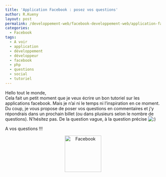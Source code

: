 ```yaml
---
title: 'Application Facebook : posez vos questions'
author: R.Kueny
layout: post
permalink: /developpement-web/facebook-developpement-web/application-facebook-posez-vos-questions
categories:
  - Facebook
tags:
  - A voir
  - application
  - développement
  - développeur
  - facebook
  - php
  - questions
  - social
  - tutoriel
---
```

Hello tout le monde,  
Cela fait un petit moment que je veux écrire un bon tutoriel sur les applications facebook. Mais je n&rsquo;ai ni le temps ni l&rsquo;inspiration en ce moment. Du coup, je vous propose de poser vos questions en commentaires et j&rsquo;y répondrais dans un prochain billet (ou dans plusieurs selon le nombre de questions). N&rsquo;hésitez pas. De la question vague, à la question précise <img src="http://rkueny.fr/wp-includes/images/smilies/icon_smile.gif" alt=":)" class="wp-smiley" />

A vos questions !!!

<p style="text-align: center;">
  <a href="http://www.facebook.com/pages/Montpellier-France/rkueny/175135092352?v=wall"><img class="size-full wp-image-926 aligncenter" title="facebook-like" src="http://rkueny.fr/wp-content/uploads/2010/11/facebook-like.jpg" alt="Facebook" width="118" height="118" /></a>
</p>